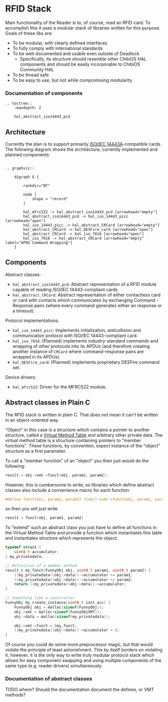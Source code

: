 RFID Stack
==========

Main functionality of the Reader is to, of course, read an RFID card. To accomplish this it uses a modular stack of libraries written for this purpose. Goals of these libs are:

 - To be modular, with clearly defined interfaces
 - To fully comply with international standards
 - To be well-documented and usable even outside of Deadlock
     + Specifically, its structure should resemble other ChibiOS HAL components and should be easily incorporable to ChibiOS Community HAL
 - To be thread safe
 - To be easy to use, but not while compromising modularity

### Documentation of components

```eval_rst
.. toctree::
    :maxdepth: 2

    hal_abstract_iso14443_pcd
```

Architecture
------------

Currently the plan is to support primarily [ISO/IEC 14443A](http://www.iso.org/iso/home/store/catalogue_tc/catalogue_detail.htm?csnumber=70172)-compatible cards. The following diagram shows the architecture, currently implemented and planned components:

```eval_rst

.. graphviz::

    digraph G {

        rankdir="BT"

        node [
            shape = "record"
        ]
        
        hal_mfrc522 -> hal_abstract_iso14443_pcd [arrowhead="empty"]
        hal_abstract_iso14443_pcd -> hal_iso_14443_picc [arrowhead="open"]
        hal_iso_14443_picc -> hal_abstract_CRCard [arrowhead="empty"]
        hal_abstract_CRCard -> hal_DESFire_card [arrowhead="open"]
        hal_abstract_CRCard -> hal_iso_7816 [arrowhead="open"]
        hal_iso_7816 -> hal_abstract_CRCard [arrowhead="empty" label="APDU Command Wrapping"]
    }

```

Components
----------

Abstract classes:

  - `hal_abstract_iso14443_pcd`: Abstract representation of a RFID module capable of reading ISO/IEC 14443-compliant cards
  - `hal_abstract_CRCard`: Abstract representation of either contactless card or card with contacts which communicates by exchanging Command - Response pairs (where every command generates either an response or a timeout).

Protocol implementations:

  - `hal_iso_14443_picc`: Implements initialization, anticollision and communication protocol with ISO/IEC 14443-compliant card.
  - `hal_iso_7816`: (Planned) implements industry-standard commands and wrapping of other protocols into its APDUs (and therefore creating another instance of `CRCard` where command-response pairs are wrapped in its APDUs)
  - `hal_DESFire_card`: (Planned) implements proprietary DESFire command set.

Device drivers:

  - `hal_mfrc522`: Driver for the MFRC522 module.

Abstract classes in Plain C
---------------------------

The RFID stack is written in plain C. That does not mean it can't be written in an object-oriented way.

"Object" in this case is a structure which contains a pointer to another structure, called a [Virtual Method Table](https://en.wikipedia.org/wiki/Virtual_method_table) and arbitrary other private data. The virtual method table is a structure containing pointers to "member functions". These functions, by convention, expect instance of the "object" structure as a first parameter.

To call a "member function" of an "object" you then just would do the following:

```c
result = obj->vmt->funct(obj, param1, param2);
```

However, this is cumbersome to write, so libraries which define abstract classes also include a convenience macro for each function:

```c
#define funct(obj, param1, param2) ((obj)->vmt->funct(obj, param1, param2))
```

so then you will just write

```c
result = funct(obj, param1, param2)
```

To "extend" such an abstract class you just have to define all functions in the Virtual Method Table and provide a function which instantiates this table and instantiates structure which represents the object:

```c
typedef struct {
    uint8_t accumulator;
} my_privatedata;

// Definition of a member method
result_t my_funct(FunnyObj obj, uint8_t param1, uint8_t param2) {
    ((my_privatedata)(obj->data))->accumulator += param1;
    ((my_privatedata)(obj->data))->accumulator += param2;
    return ((my_privatedata)(obj->data))->accumulator;
}

// Something like a constructor
FunnyObj my_create_instance(uint8_t init_acc) {
    FunnyObj obj = malloc(sizeof(FunnyObj));
    obj->vmt = malloc(sizeof(FunnyObjVMT));
    obj->data = malloc(sizeof(my_privatedata));

    obj->vmt->funct = &my_funct;
    ((my_privatedata)(obj->data))->accumulator = 0;
}
```

Of course you could do some more preprocessor magic, but that would violate the principle of least astonishment. This by itself borders on violating it, however, it is the only way to write truly modular protocol stack which allows for easy component swapping and using multiple components of the same type (e.g. reader drivers) simultaneously.

### Documentation of abstract classes

TODO where? Should the documentation document the defines, or VMT methods?
